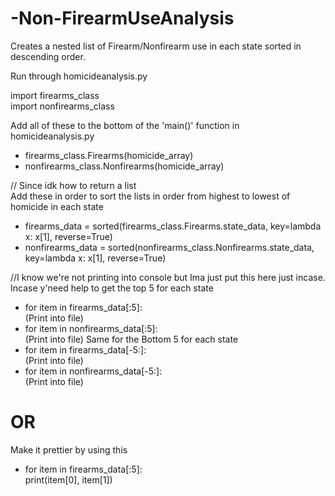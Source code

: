 # -Non-FirearmUseAnalysis

Creates a nested list of Firearm/Nonfirearm use in each state sorted in descending order.

Run through homicideanalysis.py

import firearms_class<br />
import nonfirearms_class

Add all of these to the bottom of the 'main()' function in homicideanalysis.py
  - firearms_class.Firearms(homicide_array)<br />
  - nonfirearms_class.Nonfirearms(homicide_array)<br />

// Since idk how to return a list<br />
Add these in order to sort the lists in order from highest to lowest of homicide in each state
  - firearms_data = sorted(firearms_class.Firearms.state_data, key=lambda x: x[1], reverse=True)<br />
  - nonfirearms_data = sorted(nonfirearms_class.Nonfirearms.state_data, key=lambda x: x[1], reverse=True)<br />

//I know we're not printing into console but Ima just put this here just incase. 
Incase y'need help to get the top 5 for each state
  -  for item in firearms_data[:5]:<br />
       (Print into file)
  -  for item in  nonfirearms_data[:5]:<br />
       (Print into file)
Same for the Bottom 5 for each state
  -   for item in firearms_data[-5:]:<br />
       (Print into file)
  -   for item in nonfirearms_data[-5:]:<br />
       (Print into file)
# OR
Make it prettier by using this
  -   for item in firearms_data[:5]:<br />
         print(item[0], item[1])
